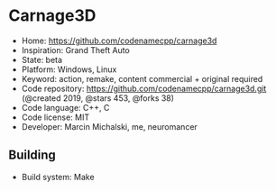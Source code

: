 # Carnage3D

- Home: https://github.com/codenamecpp/carnage3d
- Inspiration: Grand Theft Auto
- State: beta
- Platform: Windows, Linux
- Keyword: action, remake, content commercial + original required
- Code repository: https://github.com/codenamecpp/carnage3d.git (@created 2019, @stars 453, @forks 38)
- Code language: C++, C
- Code license: MIT
- Developer: Marcin Michalski, me, neuromancer

## Building

- Build system: Make
